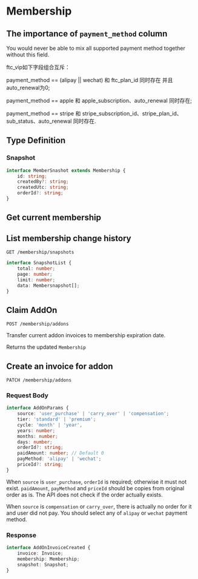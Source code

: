 # Membership

## The importance of `payment_method` column

You would never be able to mix all supported payment method together without this field.

ftc_vip如下字段组合互斥：

payment_method == (alipay || wechat) 和 ftc_plan_id 同时存在 并且 auto_renewal为0;

payment_method == apple  和 apple_subscription、auto_renewal 同时存在;

payment_method == stripe 和 stripe_subscription_id、stripe_plan_id、sub_status、auto_renewal 同时存在.

## Type Definition

### Snapshot

```typescript
interface MemberSnashot extends Membership {
    id: string;
    createdBy?: string;
    createdUtc: string;
    orderId?: string;
}
```
## Get current membership

## List membership change history

```
GET /membership/snapshots
```

```typescript
interface SnapshotList {
    total: number;
    page: number;
    limit: number;
    data: Membersnapshot[];
}
```

## Claim AddOn

```
POST /membership/addons
```

Transfer current addon invoices to membership expiration date.

Returns the updated `Membership`

## Create an invoice for addon

```
PATCH /membership/addons
```

### Request Body

```typescript
interface AddOnParams {
    source: 'user_purchase' | 'carry_over' | 'compensation';
    tier: 'standard' | 'premium';
    cycle: 'month' | 'year',
    years: number;
    months: number;
    days: number;
    orderId?: string;
    paidAmount: number; // Default 0
    payMethod: 'alipay' | 'wechat';
    priceId?: string;
}
```

When `source` is `user_purchase`, `orderId` is required; otherwise it must not exist. `paidAmount`, `payMethod` and `priceId` should be copies from original order as is. The API does not check if the order actually exists.

When `source` is `compensation` or `carry_over`, there is actually no order for it and user did not pay. You should select any of `alipay` or `wechat` payment method.

### Response

```typescript
interface AddOnInvoiceCreated {
    invoice: Invoice;
    membership: Membership;
    snapshot: Snapshot;
}
```
